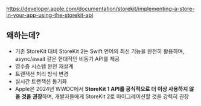https://developer.apple.com/documentation/storekit/implementing-a-store-in-your-app-using-the-storekit-api
## 왜하는데?
- 기존 StoreKit 대비 StoreKit 2는 Swift 언어의 최신 기능을 완전히 활용하며, async/await 같은 현대적인 비동기 API를 제공
- 영수증 시스템 완전 재설계
- 트랜잭션 처리 방식 변경
- 실시간 트랜잭션 동기화
- Apple은 2024년 WWDC에서 **StoreKit 1 API를 공식적으로 더 이상 사용하지 않을 것을 권장**하며, 개발자들에게 StoreKit 2로 마이그레이션할 것을 강력히 권장

